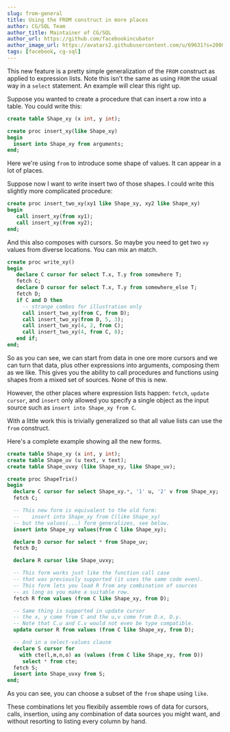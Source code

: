 ```yaml
---
slug: from-general
title: Using the FROM construct in more places
author: CG/SQL Team
author_title: Maintainer of CG/SQL
author_url: https://github.com/facebookincubator
author_image_url: https://avatars2.githubusercontent.com/u/69631?s=200&v=4
tags: [facebook, cg-sql]
---
```


This new feature is a pretty simple generalization of the `FROM` construct as applied to expression lists.
Note this isn't the same as using `FROM` the usual way in a `select` statement.   An example will clear
this right up.

Suppose you wanted to create a procedure that can insert a row into a table.  You could write this:

```sql
create table Shape_xy (x int, y int);

create proc insert_xy(like Shape_xy)
begin
  insert into Shape_xy from arguments;
end;
```

Here we're using `from` to introduce some shape of values.  It can appear in a lot of places.

Suppose now I want to write insert two of those shapes. I could write this slightly more complicated procedure:

```sql
create proc insert_two_xy(xy1 like Shape_xy, xy2 like Shape_xy)
begin
   call insert_xy(from xy1);
   call insert_xy(from xy2);
end;
```

And this also composes with cursors.  So maybe you need to get two `xy` values from diverse
locations.  You can mix an match.

```sql
create proc write_xy()
begin
   declare C cursor for select T.x, T.y from somewhere T;
   fetch C;
   declare D cursor for select T.x, T.y from somewhere_else T;
   fetch D;
   if C and D then
     -- strange combos for illustration only
     call insert_two_xy(from C, from D);
     call insert_two_xy(from D, 5, 3);
     call insert_two_xy(4, 2, from C);
     call insert_two_xy(4, from C, 8);
   end if;
end;
```
So as you can see, we can start from data in one ore more cursors and we can turn that data,
plus other expressions into arguments, composing them as we like. This gives you the ability
to call procedures and functions using shapes from a mixed set of sources.  None of this is new.

However, the other places where expression lists happen: `fetch`, `update cursor`, and `insert` only
allowed you specify a single object as the input source such as `insert into Shape_xy from C`.

With a little work this is trivially generalized so that all value lists can use the `from` construct.

Here's a complete example showing all the new forms.

```sql
create table Shape_xy (x int, y int);
create table Shape_uv (u text, v text);
create table Shape_uvxy (like Shape_xy, like Shape_uv);

create proc ShapeTrix()
begin
  declare C cursor for select Shape_xy.*, '1' u, '2' v from Shape_xy;
  fetch C;

  -- This new form is equivalent to the old form:
  --    insert into Shape_xy from C(like Shape_xy)
  -- but the values(...) form generalizes, see below.
  insert into Shape_xy values(from C like Shape_xy);

  declare D cursor for select * from Shape_uv;
  fetch D;

  declare R cursor like Shape_uvxy;

  -- This form works just like the function call case
  -- that was previously supported (it uses the same code even).
  -- This form lets you load R from any combination of sources
  -- as long as you make a suitable row.
  fetch R from values (from C like Shape_xy, from D);

  -- Same thing is supported in update cursor
  -- the x, y come from C and the u,v come from D.x, D.y.
  -- Note that C.u and C.v would not even be type compatible.
  update cursor R from values (from C like Shape_xy, from D);

  -- And in a select-values clause
  declare S cursor for
    with cte(l,m,n,o) as (values (from C like Shape_xy, from D))
     select * from cte;
  fetch S;
  insert into Shape_uvxy from S;
end;
```
As you can see, you can choose a subset of the `from` shape using `like`.

These combinations let you flexibily assemble rows of data for
cursors, calls, insertion, using any combination of data sources
you might want, and without resorting to listing every column by hand.
